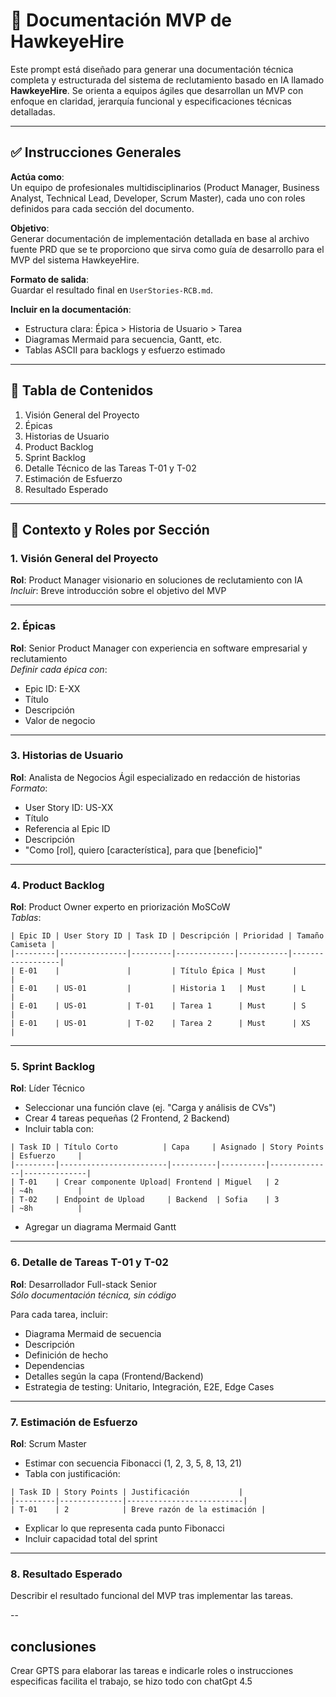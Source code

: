 
# 📄 Documentación MVP de HawkeyeHire

Este prompt está diseñado para generar una documentación técnica completa y estructurada del sistema de reclutamiento basado en IA llamado **HawkeyeHire**. Se orienta a equipos ágiles que desarrollan un MVP con enfoque en claridad, jerarquía funcional y especificaciones técnicas detalladas.

---

## ✅ Instrucciones Generales

**Actúa como**:  
Un equipo de profesionales multidisciplinarios (Product Manager, Business Analyst, Technical Lead, Developer, Scrum Master), cada uno con roles definidos para cada sección del documento.

**Objetivo**:  
Generar documentación de implementación detallada en base al archivo fuente PRD que se te proporciono que sirva como guía de desarrollo para el MVP del sistema HawkeyeHire.

**Formato de salida**:  
Guardar el resultado final en `UserStories-RCB.md`.

**Incluir en la documentación**:
- Estructura clara: Épica > Historia de Usuario > Tarea
- Diagramas Mermaid para secuencia, Gantt, etc.
- Tablas ASCII para backlogs y esfuerzo estimado

---

## 🧩 Tabla de Contenidos

1. Visión General del Proyecto  
2. Épicas  
3. Historias de Usuario  
4. Product Backlog  
5. Sprint Backlog  
6. Detalle Técnico de las Tareas T-01 y T-02  
7. Estimación de Esfuerzo  
8. Resultado Esperado

---

## 🧠 Contexto y Roles por Sección

### 1. Visión General del Proyecto  
**Rol**: Product Manager visionario en soluciones de reclutamiento con IA  
_Incluir_: Breve introducción sobre el objetivo del MVP

---

### 2. Épicas  
**Rol**: Senior Product Manager con experiencia en software empresarial y reclutamiento  
_Definir cada épica con_:  
- Epic ID: E-XX  
- Título  
- Descripción  
- Valor de negocio  

---

### 3. Historias de Usuario  
**Rol**: Analista de Negocios Ágil especializado en redacción de historias  
_Formato_:  
- User Story ID: US-XX  
- Título  
- Referencia al Epic ID  
- Descripción  
- "Como [rol], quiero [característica], para que [beneficio]"

---

### 4. Product Backlog  
**Rol**: Product Owner experto en priorización MoSCoW  
_Tablas_:  
```  
| Epic ID | User Story ID | Task ID | Descripción | Prioridad | Tamaño Camiseta |
|---------|---------------|---------|-------------|-----------|------------------|
| E-01    |               |         | Título Épica | Must      |                  |
| E-01    | US-01         |         | Historia 1   | Must      | L                |
| E-01    | US-01         | T-01    | Tarea 1      | Must      | S                |
| E-01    | US-01         | T-02    | Tarea 2      | Must      | XS               |
```

---

### 5. Sprint Backlog  
**Rol**: Líder Técnico  
- Seleccionar una función clave (ej. "Carga y análisis de CVs")  
- Crear 4 tareas pequeñas (2 Frontend, 2 Backend)  
- Incluir tabla con:  
```  
| Task ID | Título Corto          | Capa     | Asignado | Story Points | Esfuerzo     |
|---------|------------------------|----------|----------|--------------|--------------|
| T-01    | Crear componente Upload| Frontend | Miguel   | 2            | ~4h          |
| T-02    | Endpoint de Upload     | Backend  | Sofia    | 3            | ~8h          |
```

- Agregar un diagrama Mermaid Gantt

---

### 6. Detalle de Tareas T-01 y T-02  
**Rol**: Desarrollador Full-stack Senior  
_Sólo documentación técnica, sin código_

Para cada tarea, incluir:  
- Diagrama Mermaid de secuencia  
- Descripción  
- Definición de hecho  
- Dependencias  
- Detalles según la capa (Frontend/Backend)  
- Estrategia de testing: Unitario, Integración, E2E, Edge Cases

---

### 7. Estimación de Esfuerzo  
**Rol**: Scrum Master  
- Estimar con secuencia Fibonacci (1, 2, 3, 5, 8, 13, 21)  
- Tabla con justificación:  
```  
| Task ID | Story Points | Justificación           |
|---------|--------------|--------------------------|
| T-01    | 2            | Breve razón de la estimación |
```  
- Explicar lo que representa cada punto Fibonacci  
- Incluir capacidad total del sprint

---

### 8. Resultado Esperado  
Describir el resultado funcional del MVP tras implementar las tareas.

--
## conclusiones

Crear GPTS para elaborar las tareas e indicarle roles o instrucciones especificas facilita el trabajo, se hizo todo con chatGpt 4.5